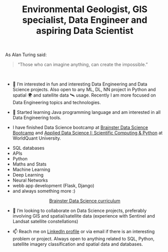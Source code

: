 
<h1 align=center> Environmental Geologist, GIS specialist, Data Engineer and aspiring Data Scientist </h1>
<br>

As Alan Turing said:

> “Those who can imagine anything, can create the impossible.”

<br>

- 👀 I’m interested in fun and interesting Data Engineering and Data Science projects. Also open to any ML, DL, NN project in Python and spatial :earth_africa:	and satellite data :artificial_satellite: usage. Recently I am more focused on Data Engineering topics and technologies.

- 🌱 Started learning Java programming language and am interested in all Data Engineering tools.

-  I have finished Data Science bootcamp at [Brainster Data Science Bootcamp](https://brainster.io/vienna) and [Applied Data Science I: Scientific Computing & Python](https://www.credly.com/org/wqu/badge/applied-data-science-i-scientific-computing-python-with-honors) at WorldQuant University.
  * SQL databases
  * APIs
  * Python
  * Maths and Stats 
  * Machine Learning
  * Deep Learning
  * Neural Networks      
  * webb app development (Flask, Django)
  * and always something more :)

[<p align="center">Brainster Data Science curriculum</p>](https://brainster.io/vienna/data-science-bootcamp)

- 💞️ I’m looking to collaborate on Data Science projects, preferably involving GIS and spatial/satellite data (experience with Sentinel and Landsat satellite constellations)

- 📫 Reach me on [LinkedIn profile](https://www.linkedin.com/in/bojan-k-76403565/) or via email if there is an interesting problem or project. 
      Always open to anything related to SQL, Python, satellite imagery classification and spatial data and databases.
<!---
py-mako/py-mako is a ✨ special ✨ repository because its `README.md` (this file) appears on your GitHub profile.
You can click the Preview link to take a look at your changes.
--->
